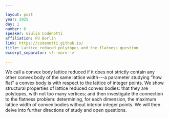 ```yaml
---

layout: post
year: 2025
day: 1
number: 6
speaker: Giulia Codenotti
affiliation: FU Berlin
link: https://codenotti.github.io/
title: Lattice reduced polytopes and the flatness question
excerpt_separator: <!--more-->

---
```


We call a convex body lattice reduced if it does not strictly contain any other convex body of the same lattice width---a parameter studying "how flat" a convex body is with respect to the lattice of integer points.  We show structural properties of lattice reduced convex bodies: that they are polytopes, with not too many vertices; and then investigate the connection to the flatness problem: determining, for each dimension, the maximum lattice width of convex bodies without interior integer points. We will then delve into further directions of study and open questions.

<!--more-->
